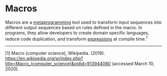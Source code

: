 # Macros

Macros are a [metaprogramming][concept-metaprogramming] tool used to transform input sequences into different output sequences based on rules defined in the macro.
In programs, they allow developers to create domain specific languages, reduce code duplication, and transform [expressions][concept-expressions] at compile time.<sup>1</sup>

---

[1] Macro (computer science), Wikipedia. (2019). https://en.wikipedia.org/w/index.php?title=Macro_(computer_science)&oldid=913944080 (accessed March 10, 2020).

[concept-metaprogramming]: ./metaprogramming.md
[concept-expressions]: ./expressions.md
